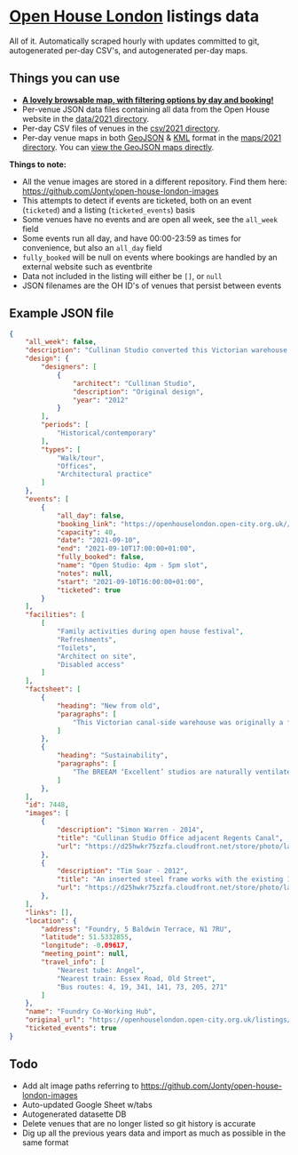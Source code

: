 [Open House London](https://openhouselondon.open-city.org.uk/) listings data
============================================================================

All of it. Automatically scraped hourly with updates committed to git, autogenerated per-day CSV's, and autogenerated per-day maps.

Things you can use
------------------
* **<a href="https://jonty.github.io/open-house-london-data/">A lovely browsable map, with filtering options by day and booking!</a>**
* Per-venue JSON data files containing all data from the Open House website in the [data/2021 directory](data/2021).
* Per-day CSV files of venues in the [csv/2021 directory](csv/2021).
* Per-day venue maps in both [GeoJSON](maps/2021/geojson) & [KML](maps/2021/kml) format in the [maps/2021 directory](maps/2021). You can [view the GeoJSON maps directly](maps/2021/geojson/2021-09-11.geojson).

**Things to note:**
* All the venue images are stored in a different repository. Find them here: https://github.com/Jonty/open-house-london-images
* This attempts to detect if events are ticketed, both on an event (`ticketed`) and a listing (`ticketed_events`) basis
* Some venues have no events and are open all week, see the `all_week` field
* Some events run all day, and have 00:00-23:59 as times for convenience, but also an `all_day` field
* `fully_booked` will be null on events where bookings are handled by an external website such as eventbrite
* Data not included in the listing will either be `[]`, or `null`
* JSON filenames are the OH ID's of venues that persist between events

Example JSON file
-----------------
```json
{
    "all_week": false,
    "description": "Cullinan Studio converted this Victorian warehouse into their low-energy office in 2012, retaining 80% of the existing building fabric. The Foundry co-working hub is now home to several organisations working in the built environment.",
    "design": {
        "designers": [
            {
                "architect": "Cullinan Studio",
                "description": "Original design",
                "year": "2012"
            }
        ],
        "periods": [
            "Historical/contemporary"
        ],
        "types": [
            "Walk/tour",
            "Offices",
            "Architectural practice"
        ]
    },
    "events": [
        {
            "all_day": false,
            "booking_link": "https://openhouselondon.open-city.org.uk//events/11019/bookings",
            "capacity": 40,
            "date": "2021-09-10",
            "end": "2021-09-10T17:00:00+01:00",
            "fully_booked": false,
            "name": "Open Studio: 4pm - 5pm slot",
            "notes": null,
            "start": "2021-09-10T16:00:00+01:00",
            "ticketed": true
        }
    ],
    "facilities": [
        [
            "Family activities during open house festival",
            "Refreshments",
            "Toilets",
            "Architect on site",
            "Disabled access"
        ]
    ],
    "factsheet": [
        {
            "heading": "New from old",
            "paragraphs": [
                "This Victorian canal-side warehouse was originally a foundry. In the 20th century it was used as a greetings card warehouse and then artists' studios. The warehouse is now home to architects Cullinan Studio, who completed an extensive retrofit of the building into their new offices in 2012. This beautiful and efficient workplace proves that retrofit can be as inspiring as new-build. Cullinan Studio is using their first-hand experience as client, designer and end-user of the building to observe how users interact with the space after handover, and putting that knowledge to good use in future projects."
            ]
        },
        {
            "heading": "Sustainability",
            "paragraphs": [
                "The BREEAM ‘Excellent’ studios are naturally ventilated. Under-floor heating is provided through an air-source heat pump. Using a fabric-first approach, the listed south wall’s insulation has been upgraded to a u-value of 0.1W/sqm/K by using recycled newspaper (Warmcell). The north wall has insulation of up to 380mm thick over the existing rendered façade providing a u-value of 0.08W/sqm/K. PV panels on the south slopes of the roof generate electricity. A Building Management System (BMS) enables us to monitor energy performance and space temperatures."
            ]
        },
    ],
    "id": 7448,
    "images": [
        {
            "description": "Simon Warren · 2014",
            "title": "Cullinan Studio Office adjacent Regents Canal",
            "url": "https://d25hwkr75zzfa.cloudfront.net/store/photo/large/building_7448_cullinanstudioofficeonregentscanal_-simonwarren_a3379b995b46570575a938e095b7bded.jpg"
        },
        {
            "description": "Tim Soar · 2012",
            "title": "An inserted steel frame works with the existing 19th century frame and masonry to support the listed south wall",
            "url": "https://d25hwkr75zzfa.cloudfront.net/store/photo/large/building_7448_cullinanstudiooffice_lowergrdflr_-timsoar_2b363e716ca9d7fbe4407dc6fb153127.jpg"
        },
    ],
    "links": [],
    "location": {
        "address": "Foundry, 5 Baldwin Terrace, N1 7RU",
        "latitude": 51.5332855,
        "longitude": -0.09617,
        "meeting_point": null,
        "travel_info": [
            "Nearest tube: Angel",
            "Nearest train: Essex Road, Old Street",
            "Bus routes: 4, 19, 341, 141, 73, 205, 271"
        ]
    },
    "name": "Foundry Co-Working Hub",
    "original_url": "https://openhouselondon.open-city.org.uk/listings/7448",
    "ticketed_events": true
}

```

Todo
----
* Add alt image paths referring to https://github.com/Jonty/open-house-london-images
* Auto-updated Google Sheet w/tabs
* Autogenerated datasette DB
* Delete venues that are no longer listed so git history is accurate
* Dig up all the previous years data and import as much as possible in the same format
